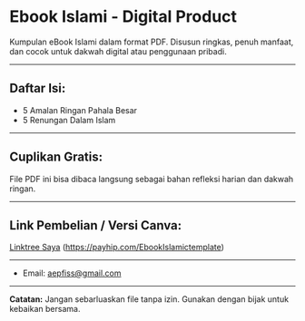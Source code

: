 # Ebook Islami - Digital Product

Kumpulan eBook Islami dalam format PDF. Disusun ringkas, penuh manfaat, dan cocok untuk dakwah digital atau penggunaan pribadi.

---

## Daftar Isi:
- 5 Amalan Ringan Pahala Besar
- 5 Renungan Dalam Islam

---

## Cuplikan Gratis:
File PDF ini bisa dibaca langsung sebagai bahan refleksi harian dan dakwah ringan.

---

## Link Pembelian / Versi Canva:
[Linktree Saya](https://lynk.id/aep45)
(https://payhip.com/EbookIslamictemplate)

---

- Email: aepfiss@gmail.com

---

**Catatan:** Jangan sebarluaskan file tanpa izin. Gunakan dengan bijak untuk kebaikan bersama.
